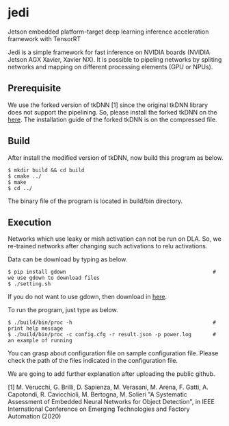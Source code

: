 # jedi
Jetson embedded platform-target deep learning inference acceleration framework with TensorRT

Jedi is a simple framework for fast inference on NVIDIA boards (NVIDIA Jetson AGX Xavier, Xavier NX).
It is possible to pipeling networks by spliting networks and mapping on different processing elements (GPU or NPUs).

## Prerequisite
We use the forked version of tkDNN [1] since the original tkDNN library does not support the pipelining.
So, please install the forked tkDNN on the [here](https://drive.google.com/file/d/1z_FXrien2twAH9Ic76Ep4pBfL4EsiUaq/view?usp=sharing, "tkdnn link").
The installation guide of the forked tkDNN is on the compressed file.

## Build
After install the modified version of tkDNN, now build this program as below.
```
$ mkdir build && cd build
$ cmake ../
$ make
$ cd ../
```
The binary file of the program is located in build/bin directory.

## Execution
Networks which use leaky or mish activation can not be run on DLA. 
So, we re-trained networks after changing such activations to relu activations.

Data can be download by typing as below.
```
$ pip install gdown                                                # we use gdown to download files
$ ./setting.sh
```
If you do not want to use gdown, then download in [here](https://drive.google.com/file/d/1tCZfUPkpY-TOUxIpcDo3XtM-SboHVxPr/view?usp=sharing, "data link").

To run the program, just type as below.
```
$ ./build/bin/proc -h                                              # print help message
$ ./build/bin/proc -c config.cfg -r result.json -p power.log       # an example of running
```
You can grasp about configuration file on sample configuration file.
Please check the path of the files indicated in the configuration file.

We are going to add further explanation after uploading the public github.

[1] M. Verucchi, G. Brilli, D. Sapienza, M. Verasani, M. Arena, F. Gatti, A. Capotondi, R. Cavicchioli, M. Bertogna, M. Solieri
"A Systematic Assessment of Embedded Neural Networks for Object Detection", in IEEE International Conference on Emerging Technologies and Factory Automation (2020)
